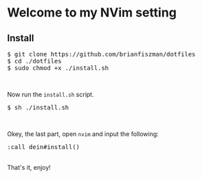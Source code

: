 <h1>Welcome to my NVim setting</h1>

<h2>Install</h2>
<pre>
$ git clone https://github.com/brianfiszman/dotfiles
$ cd ./dotfiles
$ sudo chmod +x ./install.sh
</pre></br>

Now run the `install.sh` script.

<pre>$ sh ./install.sh</pre></br>


Okey, the last part, open `nvim` and input the following:

<pre>:call dein#install()</pre>
</br>
That's it, enjoy!